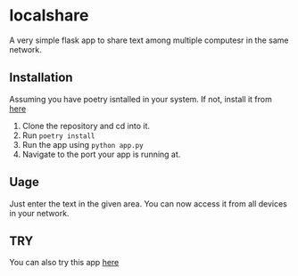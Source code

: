 # localshare

A very simple flask app to share text among multiple computesr in the same network.

## Installation

Assuming you have poetry isntalled in your system. If not, install it from [here](htps://python-poetry.org/)

1. Clone the repository and cd into it.
2. Run `poetry install` 
3. Run the app using `python app.py`
4. Navigate to the port your app is running at.

## Uage
Just enter the  text in the given area. You can now access it from all devices in your network.


## TRY
You can also try this app [here](shalindevkota.com.np:5002)

